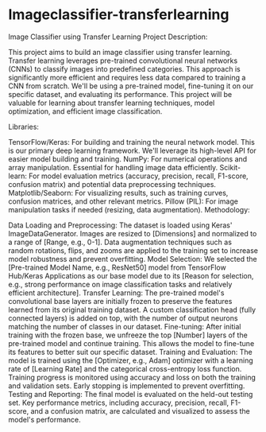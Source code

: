 # Imageclassifier-transferlearning
Image Classifier using Transfer Learning
Project Description:

This project aims to build an image classifier using transfer learning. Transfer learning leverages pre-trained convolutional neural networks (CNNs) to classify images into predefined categories. This approach is significantly more efficient and requires less data compared to training a CNN from scratch. We'll be using a pre-trained model, fine-tuning it on our specific dataset, and evaluating its performance. This project will be valuable for learning about transfer learning techniques, model optimization, and efficient image classification.

Libraries:

TensorFlow/Keras: For building and training the neural network model. This is our primary deep learning framework. We'll leverage its high-level API for easier model building and training.
NumPy: For numerical operations and array manipulation. Essential for handling image data efficiently.
Scikit-learn: For model evaluation metrics (accuracy, precision, recall, F1-score, confusion matrix) and potential data preprocessing techniques.
Matplotlib/Seaborn: For visualizing results, such as training curves, confusion matrices, and other relevant metrics.
Pillow (PIL): For image manipulation tasks if needed (resizing, data augmentation).
Methodology:

Data Loading and Preprocessing: The dataset is loaded using Keras' ImageDataGenerator. Images are resized to [Dimensions] and normalized to a range of [Range, e.g., 0-1]. Data augmentation techniques such as random rotations, flips, and zooms are applied to the training set to increase model robustness and prevent overfitting.
Model Selection: We selected the [Pre-trained Model Name, e.g., ResNet50] model from TensorFlow Hub/Keras Applications as our base model due to its [Reason for selection, e.g., strong performance on image classification tasks and relatively efficient architecture].
Transfer Learning: The pre-trained model's convolutional base layers are initially frozen to preserve the features learned from its original training dataset. A custom classification head (fully connected layers) is added on top, with the number of output neurons matching the number of classes in our dataset.
Fine-tuning: After initial training with the frozen base, we unfreeze the top [Number] layers of the pre-trained model and continue training. This allows the model to fine-tune its features to better suit our specific dataset.
Training and Evaluation: The model is trained using the [Optimizer, e.g., Adam] optimizer with a learning rate of [Learning Rate] and the categorical cross-entropy loss function. Training progress is monitored using accuracy and loss on both the training and validation sets. Early stopping is implemented to prevent overfitting.
Testing and Reporting: The final model is evaluated on the held-out testing set. Key performance metrics, including accuracy, precision, recall, F1-score, and a confusion matrix, are calculated and visualized to assess the model's performance.
